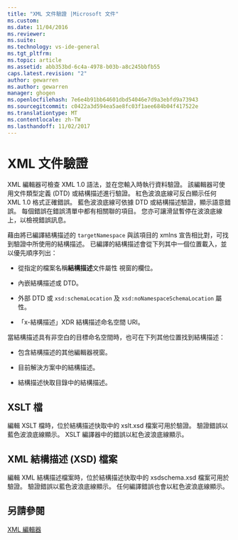 ```yaml
---
title: "XML 文件驗證 |Microsoft 文件"
ms.custom: 
ms.date: 11/04/2016
ms.reviewer: 
ms.suite: 
ms.technology: vs-ide-general
ms.tgt_pltfrm: 
ms.topic: article
ms.assetid: abb353bd-6c4a-4978-b03b-a8c245bbfb55
caps.latest.revision: "2"
author: gewarren
ms.author: gewarren
manager: ghogen
ms.openlocfilehash: 7e6e4b91bb64601dbd54046e7d9a3ebfd9a73943
ms.sourcegitcommit: c0422a3d594ea5ae8fc03f1aee684b04f417522e
ms.translationtype: MT
ms.contentlocale: zh-TW
ms.lasthandoff: 11/02/2017
---
```

# <a name="xml-document-validation"></a>XML 文件驗證
XML 編輯器可檢查 XML 1.0 語法，並在您輸入時執行資料驗證。 該編輯器可使用文件類型定義 (DTD) 或結構描述進行驗證。 紅色波浪底線可反白顯示任何 XML 1.0 格式正確錯誤。 藍色波浪底線可依據 DTD 或結構描述驗證，顯示語意錯誤。 每個錯誤在錯誤清單中都有相關聯的項目。 您亦可讓滑鼠暫停在波浪底線上，以檢視錯誤訊息。  
  
 藉由將已編譯結構描述的 `targetNamespace` 與該項目的 xmlns 宣告相比對，可找到驗證中所使用的結構描述。 已編譯的結構描述會從下列其中一個位置載入，並以優先順序列出：  
  
-   從指定的檔案名稱**結構描述**文件屬性 視窗的欄位。  
  
-   內嵌結構描述或 DTD。  
  
-   外部 DTD 或 `xsd:schemaLocation` 及 `xsd:noNamespaceSchemaLocation` 屬性。  
  
-   「x-結構描述」XDR 結構描述命名空間 URI。  
  
當結構描述具有非空白的目標命名空間時，也可在下列其他位置找到結構描述：  
  
-   包含結構描述的其他編輯器視窗。  
  
-   目前解決方案中的結構描述。  
  
-   結構描述快取目錄中的結構描述。  
  
## <a name="xslt-files"></a>XSLT 檔  
 編輯 XSLT 檔時，位於結構描述快取中的 xslt.xsd 檔案可用於驗證。 驗證錯誤以藍色波浪底線顯示。 XSLT 編譯器中的錯誤以紅色波浪底線顯示。  
  
## <a name="xml-schema-xsd-files"></a>XML 結構描述 (XSD) 檔案  
 編輯 XML 結構描述檔案時，位於結構描述快取中的 xsdschema.xsd 檔案可用於驗證。 驗證錯誤以藍色波浪底線顯示。 任何編譯錯誤也會以紅色波浪底線顯示。  
  
## <a name="see-also"></a>另請參閱  
 [XML 編輯器](../xml-tools/xml-editor.md)